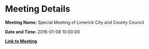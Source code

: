 # Meeting Details

**Meeting Name:** Special Meeting of Limerick City and County Council

**Date and Time:** 2016-01-08 10:00:00

**[Link to Meeting](https://www.limerick.ie/council/whats-on/special-meeting-limerick-city-and-county-council-17)**
